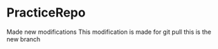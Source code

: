 # PracticeRepo
Made new modifications
This modification is made for git pull
this is the new branch
